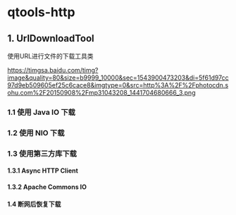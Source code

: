 # qtools-http

## 1. UrlDownloadTool

使用URL进行文件的下载工具类

https://timgsa.baidu.com/timg?image&quality=80&size=b9999_10000&sec=1543900473203&di=5f61d97cc97d9eb509605ef25c6cace8&imgtype=0&src=http%3A%2F%2Fphotocdn.sohu.com%2F20150908%2Fmp31043208_1441704680666_3.png

### 1.1 使用 Java IO 下载



### 1.2 使用 NIO 下载

### 1.3 使用第三方库下载

#### 1.3.1 Async HTTP Client

#### 1.3.2 Apache Commons IO

#### 1.4 断网后恢复下载











